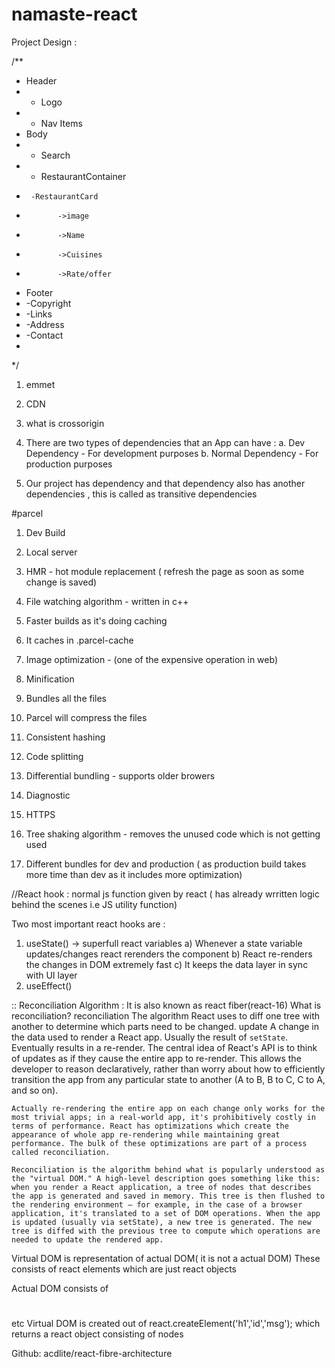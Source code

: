# namaste-react

Project Design :

/**
 * Header
 * - Logo 
 * - Nav Items
 * Body
 *  - Search
 *  - RestaurantContainer
 *      -RestaurantCard
 *            ->image
 *            ->Name
 *            ->Cuisines
 *            ->Rate/offer
 * Footer
 * -Copyright
 * -Links
 * -Address 
 * -Contact
 * 
 */


1. emmet
2. CDN
3. what is crossorigin
4. There are two types of dependencies that an App can have :
    a. Dev Dependency - For development purposes
    b. Normal Dependency - For production purposes


5. Our project has dependency and that dependency also has another dependencies , this is called as transitive dependencies


#parcel
1. Dev Build
2. Local server

3. HMR - hot module replacement ( refresh the page as soon as some change is saved)
4. File watching algorithm - written in c++
5. Faster builds as it's doing caching
6. It caches in .parcel-cache
7. Image optimization - (one of the expensive operation in web)
8. Minification
9. Bundles all the files
10. Parcel will compress the files
11. Consistent hashing
12. Code splitting 
13. Differential bundling -  supports older browers
14. Diagnostic
15. HTTPS
16. Tree shaking algorithm - removes the unused code which is not getting used
17. Different bundles for dev and production ( as production build takes more time than dev as it includes more optimization)




//React hook : normal js function given by react ( has already wrritten logic behind the scenes i.e JS utility function)

Two most important react hooks are :
1) useState() -> superfull react variables
a) Whenever a state variable updates/changes react rerenders the component
b) React re-renders the changes in DOM extremely fast
c) It keeps the data layer in sync with UI layer
2) useEffect()





:: Reconciliation Algorithm : It is also known as react fiber(react-16)
What is reconciliation?
reconciliation
    The algorithm React uses to diff one tree with another to determine which parts need to be changed.
    update
    A change in the data used to render a React app. Usually the result of `setState`. Eventually results in a re-render.
    The central idea of React's API is to think of updates as if they cause the entire app to re-render. This allows the developer to reason declaratively, rather than worry about how to efficiently transition the app from any particular state to another (A to B, B to C, C to A, and so on).

    Actually re-rendering the entire app on each change only works for the most trivial apps; in a real-world app, it's prohibitively costly in terms of performance. React has optimizations which create the appearance of whole app re-rendering while maintaining great performance. The bulk of these optimizations are part of a process called reconciliation.

    Reconciliation is the algorithm behind what is popularly understood as the "virtual DOM." A high-level description goes something like this: when you render a React application, a tree of nodes that describes the app is generated and saved in memory. This tree is then flushed to the rendering environment — for example, in the case of a browser application, it's translated to a set of DOM operations. When the app is updated (usually via setState), a new tree is generated. The new tree is diffed with the previous tree to compute which operations are needed to update the rendered app.

Virtual DOM is representation of actual DOM( it is not a actual DOM)
These consists of react elements which are just react objects

Actual DOM consists of <div><h1></div> etc
Virtual DOM is created out of react.createElement('h1','id','msg');
which returns a react object consisting of nodes

Github: acdlite/react-fibre-architecture